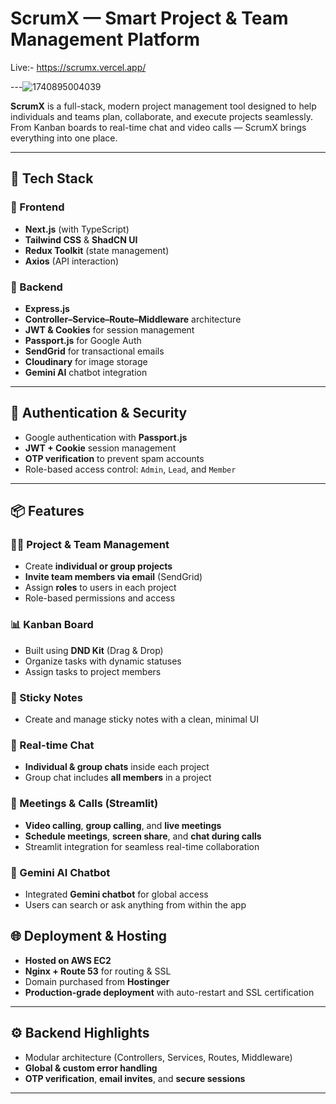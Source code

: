 # ScrumX — Smart Project & Team Management Platform
Live:- https://scrumx.vercel.app/

---![1740895004039](https://github.com/user-attachments/assets/73c0cf9d-282f-44e0-b513-33e1e7d0352c)

**ScrumX** is a full-stack, modern project management tool designed to help individuals and teams plan, collaborate, and execute projects seamlessly. From Kanban boards to real-time chat and video calls — ScrumX brings everything into one place.

---

## 🚀 Tech Stack

### 🔷 Frontend
- **Next.js** (with TypeScript)
- **Tailwind CSS** & **ShadCN UI**
- **Redux Toolkit** (state management)
- **Axios** (API interaction)

### 🔷 Backend
- **Express.js**
- **Controller–Service–Route–Middleware** architecture
- **JWT & Cookies** for session management
- **Passport.js** for Google Auth
- **SendGrid** for transactional emails
- **Cloudinary** for image storage
- **Gemini AI** chatbot integration

---

## 🔐 Authentication & Security

- Google authentication with **Passport.js**
- **JWT + Cookie** session management
- **OTP verification** to prevent spam accounts
- Role-based access control: `Admin`, `Lead`, and `Member`

---

## 📦 Features

### 🧑‍💼 Project & Team Management
- Create **individual or group projects**
- **Invite team members via email** (SendGrid)
- Assign **roles** to users in each project
- Role-based permissions and access

### 📊 Kanban Board
- Built using **DND Kit** (Drag & Drop)
- Organize tasks with dynamic statuses
- Assign tasks to project members

### 📝 Sticky Notes
- Create and manage sticky notes with a clean, minimal UI

### 💬 Real-time Chat
- **Individual & group chats** inside each project
- Group chat includes **all members** in a project

### 🎥 Meetings & Calls (Streamlit)
- **Video calling**, **group calling**, and **live meetings**
- **Schedule meetings**, **screen share**, and **chat during calls**
- Streamlit integration for seamless real-time collaboration

### 🤖 Gemini AI Chatbot
- Integrated **Gemini chatbot** for global access
- Users can search or ask anything from within the app


## 🌐 Deployment & Hosting

- **Hosted on AWS EC2**
- **Nginx + Route 53** for routing & SSL
- Domain purchased from **Hostinger**
- **Production-grade deployment** with auto-restart and SSL certification

---

## ⚙️ Backend Highlights

- Modular architecture (Controllers, Services, Routes, Middleware)
- **Global & custom error handling**
- **OTP verification**, **email invites**, and **secure sessions**

---
